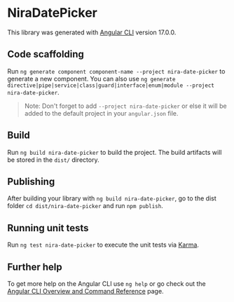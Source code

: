 # NiraDatePicker

This library was generated with [Angular CLI](https://github.com/angular/angular-cli) version 17.0.0.

## Code scaffolding

Run `ng generate component component-name --project nira-date-picker` to generate a new component. You can also use `ng generate directive|pipe|service|class|guard|interface|enum|module --project nira-date-picker`.
> Note: Don't forget to add `--project nira-date-picker` or else it will be added to the default project in your `angular.json` file. 

## Build

Run `ng build nira-date-picker` to build the project. The build artifacts will be stored in the `dist/` directory.

## Publishing

After building your library with `ng build nira-date-picker`, go to the dist folder `cd dist/nira-date-picker` and run `npm publish`.

## Running unit tests

Run `ng test nira-date-picker` to execute the unit tests via [Karma](https://karma-runner.github.io).

## Further help

To get more help on the Angular CLI use `ng help` or go check out the [Angular CLI Overview and Command Reference](https://angular.io/cli) page.
